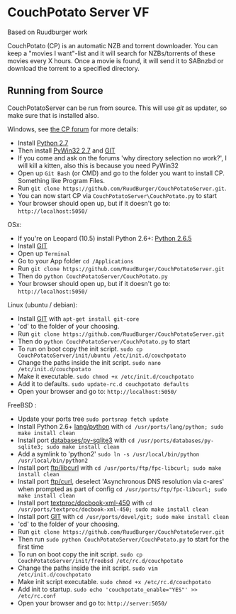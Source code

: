 CouchPotato Server VF
=====

Based on Ruudburger work

CouchPotato (CP) is an automatic NZB and torrent downloader. You can keep a "movies I want"-list and it will search for NZBs/torrents of these movies every X hours.
Once a movie is found, it will send it to SABnzbd or download the torrent to a specified directory.


## Running from Source

CouchPotatoServer can be run from source. This will use *git* as updater, so make sure that is installed also.

Windows, see [the CP forum](http://couchpota.to/forum/showthread.php?tid=14) for more details:

* Install [Python 2.7](http://www.python.org/download/releases/2.7.3/)
* Then install [PyWin32 2.7](http://sourceforge.net/projects/pywin32/files/pywin32/Build%20217/) and [GIT](http://git-scm.com/)
* If you come and ask on the forums 'why directory selection no work?', I will kill a kitten, also this is because you need PyWin32
* Open up `Git Bash` (or CMD) and go to the folder you want to install CP. Something like Program Files.
* Run `git clone https://github.com/RuudBurger/CouchPotatoServer.git`.
* You can now start CP via `CouchPotatoServer\CouchPotato.py` to start
* Your browser should open up, but if it doesn't go to: `http://localhost:5050/`

OSx:

* If you're on Leopard (10.5) install Python 2.6+: [Python 2.6.5](http://www.python.org/download/releases/2.6.5/)
* Install [GIT](http://git-scm.com/)
* Open up `Terminal`
* Go to your App folder `cd /Applications`
* Run `git clone https://github.com/RuudBurger/CouchPotatoServer.git`
* Then do `python CouchPotatoServer/CouchPotato.py`
* Your browser should open up, but if it doesn't go to: `http://localhost:5050/`

Linux (ubuntu / debian):

* Install [GIT](http://git-scm.com/) with `apt-get install git-core`
* 'cd' to the folder of your choosing.
* Run `git clone https://github.com/RuudBurger/CouchPotatoServer.git`
* Then do `python CouchPotatoServer/CouchPotato.py` to start
* To run on boot copy the init script. `sudo cp CouchPotatoServer/init/ubuntu /etc/init.d/couchpotato`
* Change the paths inside the init script. `sudo nano /etc/init.d/couchpotato`
* Make it executable. `sudo chmod +x /etc/init.d/couchpotato`
* Add it to defaults. `sudo update-rc.d couchpotato defaults`
* Open your browser and go to: `http://localhost:5050/`
 

FreeBSD :

* Update your ports tree `sudo portsnap fetch update`
* Install Python 2.6+ [lang/python](http://www.freshports.org/lang/python) with `cd /usr/ports/lang/python; sudo make install clean`
* Install port [databases/py-sqlite3](http://www.freshports.org/databases/py-sqlite3) with `cd /usr/ports/databases/py-sqlite3; sudo make install clean`
* Add a symlink to 'python2' `sudo ln -s /usr/local/bin/python /usr/local/bin/python2`
* Install port [ftp/libcurl](http://www.freshports.org/ftp/libcurl) with `cd /usr/ports/ftp/fpc-libcurl; sudo make install clean`
* Install port [ftp/curl](http://www.freshports.org/ftp/bcurl), deselect 'Asynchronous DNS resolution via c-ares' when prompted as part of config `cd /usr/ports/ftp/fpc-libcurl; sudo make install clean`
* Install port [textproc/docbook-xml-450](http://www.freshports.org/textproc/docbook-xml-450) with `cd /usr/ports/textproc/docbook-xml-450; sudo make install clean`
* Install port [GIT](http://git-scm.com/) with `cd /usr/ports/devel/git; sudo make install clean`
* 'cd' to the folder of your choosing.
* Run `git clone https://github.com/RuudBurger/CouchPotatoServer.git`
* Then run `sudo python CouchPotatoServer/CouchPotato.py` to start for the first time
* To run on boot copy the init script. `sudo cp CouchPotatoServer/init/freebsd /etc/rc.d/couchpotato`
* Change the paths inside the init script. `sudo vim /etc/init.d/couchpotato`
* Make init script executable. `sudo chmod +x /etc/rc.d/couchpotato`
* Add init to startup. `sudo echo 'couchpotato_enable="YES"' >> /etc/rc.conf`
* Open your browser and go to: `http://server:5050/`
